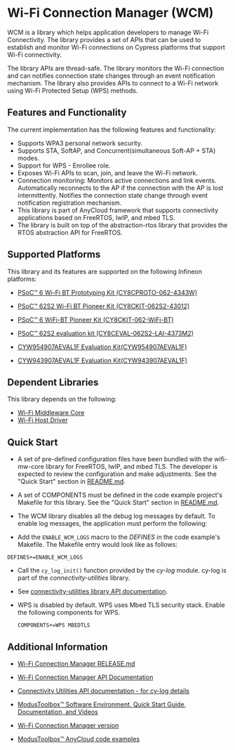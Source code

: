 # Wi-Fi Connection Manager (WCM)
WCM is a library which helps application developers to manage Wi-Fi Connectivity. The library provides a set of APIs that can be used to establish and monitor Wi-Fi connections on Cypress platforms that support Wi-Fi connectivity.

The library APIs are thread-safe. The library monitors the Wi-Fi connection and can notifies connection state changes through an event notification mechanism. The library also provides APIs to connect to a Wi-Fi network using Wi-Fi Protected Setup (WPS) methods.

## Features and Functionality
The current implementation has the following features and functionality:
* Supports WPA3 personal network security.
* Supports STA, SoftAP, and Concurrent(simultaneous Soft-AP + STA) modes.
* Support for WPS - Enrollee role.
* Exposes Wi-Fi APIs to scan, join, and leave the Wi-Fi network.
* Connection monitoring: Monitors active connections and link events. Automatically reconnects to the AP if the connection with the AP is lost intermittently. Notifies the connection state change through event notification registration mechanism.
* This library is part of AnyCloud framework that supports connectivity applications based on FreeRTOS, lwIP, and mbed TLS.
* The library is built on top of the abstraction-rtos library that provides the RTOS abstraction API for FreeRTOS.

## Supported Platforms
This library and its features are supported on the following Infineon platforms:
* [PSoC&trade; 6 Wi-Fi BT Prototyping Kit (CY8CPROTO-062-4343W)](https://www.cypress.com/documentation/development-kitsboards/psoc-6-wi-fi-bt-prototyping-kit-cy8cproto-062-4343w)

* [PSoC&trade; 62S2 Wi-Fi BT Pioneer Kit (CY8CKIT-062S2-43012)](https://www.cypress.com/documentation/development-kitsboards/psoc-62s2-wi-fi-bt-pioneer-kit-cy8ckit-062s2-43012)

* [PSoC&trade; 6 WiFi-BT Pioneer Kit (CY8CKIT-062-WiFi-BT)](https://www.cypress.com/documentation/development-kitsboards/psoc-6-wifi-bt-pioneer-kit-cy8ckit-062-wifi-bt)

* [PSoC&trade; 62S2 evaluation kit (CY8CEVAL-062S2-LAI-4373M2)](https://www.cypress.com/documentation/development-kitsboards/psoc-62s2-evaluation-kit-cy8ceval-062s2)

* [CYW954907AEVAL1F Evaluation Kit(CYW954907AEVAL1F)](https://www.cypress.com/documentation/development-kitsboards/cyw954907aeval1f-evaluation-kit)

* [CYW943907AEVAL1F Evaluation Kit(CYW943907AEVAL1F)](https://www.cypress.com/documentation/development-kitsboards/cyw943907aeval1f-evaluation-kit)

## Dependent Libraries
This library depends on the following:
* [Wi-Fi Middleware Core](https://github.com/Infineon/wifi-mw-core)
* [Wi-Fi Host Driver](https://github.com/Infineon/wifi-host-driver)

## Quick Start
* A set of pre-defined configuration files have been bundled with the wifi-mw-core library for FreeRTOS, lwIP, and mbed TLS. The developer is expected to review the configuration and make adjustments. See the "Quick Start" section in [README.md](https://github.com/Infineon/wifi-mw-core/blob/master/README.md).

* A set of COMPONENTS must be defined in the code example project's Makefile for this library. See the "Quick Start" section in [README.md](https://github.com/Infineon/wifi-mw-core/blob/master/README.md).

* The WCM library disables all the debug log messages by default. To enable log messages, the application must perform the following:

 - Add the `ENABLE_WCM_LOGS` macro to the *DEFINES* in the code example's Makefile. The Makefile entry would look like as follows:
  ```
  DEFINES+=ENABLE_WCM_LOGS
  ```
 
 - Call the `cy_log_init()` function provided by the *cy-log* module. cy-log is part of the *connectivity-utilities* library. 
 
 - See [connectivity-utilities library API documentation](https://Infineon.github.io/connectivity-utilities/api_reference_manual/html/group__logging__utils.html).

* WPS is disabled by default. WPS uses Mbed TLS security stack. Enable the following components for WPS.
  ```
  COMPONENTS+=WPS MBEDTLS
  ```

## Additional Information
* [Wi-Fi Connection Manager RELEASE.md](./RELEASE.md)

* [Wi-Fi Connection Manager API Documentation](https://Infineon.github.io/wifi-connection-manager/api_reference_manual/html/index.html)

* [Connectivity Utilities API documentation - for cy-log details](https://Infineon.github.io/connectivity-utilities/api_reference_manual/html/group__logging__utils.html)

* [ModusToolbox&trade; Software Environment, Quick Start Guide, Documentation, and Videos](https://www.cypress.com/products/modustoolbox-software-environment)

* [Wi-Fi Connection Manager version](./version.xml)

* [ModusToolbox&trade; AnyCloud code examples](https://github.com/Infineon?q=mtb-example-anycloud%20NOT%20Deprecated)
